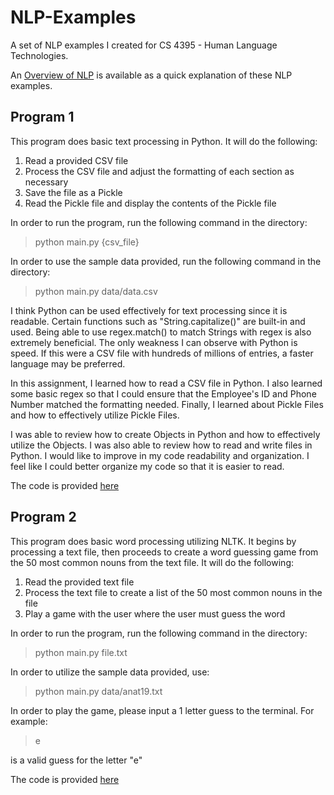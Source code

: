 # NLP-Examples
A set of NLP examples I created for CS 4395 - Human Language Technologies.

An [Overview of NLP](Overview_of_NLP.pdf) is available as a quick explanation of these NLP examples.

## Program 1
This program does basic text processing in Python. It will do the following:
1. Read a provided CSV file
2. Process the CSV file and adjust the formatting of each section as necessary
3. Save the file as a Pickle
4. Read the Pickle file and display the contents of the Pickle file

In order to run the program, run the following command in the directory:
> python main.py {csv_file}

In order to use the sample data provided, run the following command in the directory:
> python main.py data/data.csv

I think Python can be used effectively for text processing since it is readable. Certain functions such as "String.capitalize()" are built-in and used. Being able to use regex.match() to match Strings with regex is also extremely beneficial. The only weakness I can observe with Python is speed. If this were a CSV file with hundreds of millions of entries, a faster language may be preferred.

In this assignment, I learned how to read a CSV file in Python. I also learned some basic regex so that I could ensure that the Employee's ID and Phone Number matched the formatting needed. Finally, I learned about Pickle Files and how to effectively utilize Pickle Files.

I was able to review how to create Objects in Python and how to effectively utilize the Objects. I was also able to review how to read and write files in Python. I would like to improve in my code readability and organization. I feel like I could better organize my code so that it is easier to read.

The code is provided [here](/Program%201/)

## Program 2
This program does basic word processing utilizing NLTK. It begins by processing a text file, then proceeds to create a word guessing game from the 50 most common nouns from the text file. It will do the following:
1. Read the provided text file
2. Process the text file to create a list of the 50 most common nouns in the file
3. Play a game with the user where the user must guess the word

In order to run the program, run the following command in the directory:
> python main.py file.txt

In order to utilize the sample data provided, use:
> python main.py data/anat19.txt

In order to play the game, please input a 1 letter guess to the terminal. For example:
> e

is a valid guess for the letter "e"

The code is provided [here](/Program%202/)